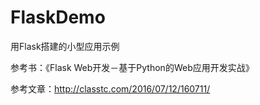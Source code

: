 # FlaskDemo
用Flask搭建的小型应用示例

参考书：《Flask Web开发－基于Python的Web应用开发实战》

参考文章：http://classtc.com/2016/07/12/160711/

